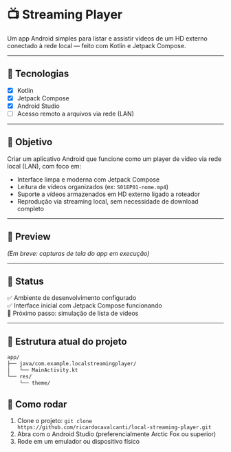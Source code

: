 # 📺 Streaming Player 

Um app Android simples para listar e assistir vídeos de um HD externo conectado à rede local — feito com Kotlin e Jetpack Compose.

---

## 🔧 Tecnologias

- [x] Kotlin
- [x] Jetpack Compose
- [x] Android Studio
- [ ] Acesso remoto a arquivos via rede (LAN)

---

## 🎯 Objetivo

Criar um aplicativo Android que funcione como um player de vídeo via rede local (LAN), com foco em:

- Interface limpa e moderna com Jetpack Compose
- Leitura de vídeos organizados (ex: `S01EP01-nome.mp4`)
- Suporte a vídeos armazenados em HD externo ligado a roteador
- Reprodução via streaming local, sem necessidade de download completo

---

## 📸 Preview

*(Em breve: capturas de tela do app em execução)*

---

## 🚧 Status

✅ Ambiente de desenvolvimento configurado  
✅ Interface inicial com Jetpack Compose funcionando  
📌 Próximo passo: simulação de lista de vídeos

---

## 📁 Estrutura atual do projeto

```bash
app/
├── java/com.example.localstreamingplayer/
│   └── MainActivity.kt
└── res/
    └── theme/
```

## 🚀 Como rodar

1. Clone o projeto: `git clone https://github.com/ricardocavalcanti/local-streaming-player.git`
2. Abra com o Android Studio (preferencialmente Arctic Fox ou superior)
3. Rode em um emulador ou dispositivo físico

